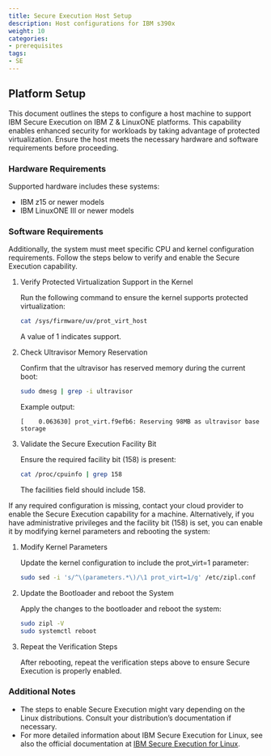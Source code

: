 ```yaml
---
title: Secure Execution Host Setup 
description: Host configurations for IBM s390x
weight: 10
categories:
- prerequisites
tags:
- SE
---
```


## Platform Setup

This document outlines the steps to configure a host machine to support
IBM Secure Execution on IBM Z & LinuxONE platforms. This capability enables
enhanced security for workloads by taking advantage of protected
virtualization. Ensure the host meets the necessary hardware and software
requirements before proceeding.

### Hardware Requirements

Supported hardware includes these systems:

- IBM z15 or newer models
- IBM LinuxONE III or newer models

### Software Requirements

Additionally, the system must meet specific CPU and kernel configuration
requirements. Follow the steps below to verify and enable the Secure Execution
capability.

1. Verify Protected Virtualization Support in the Kernel

    Run the following command to ensure the kernel supports protected virtualization:
    ```bash
    cat /sys/firmware/uv/prot_virt_host
    ```
    A value of 1 indicates support.

2. Check Ultravisor Memory Reservation

    Confirm that the ultravisor has reserved memory during the current boot:
    ```bash
    sudo dmesg | grep -i ultravisor
    ```
    Example output:
    ```
    [    0.063630] prot_virt.f9efb6: Reserving 98MB as ultravisor base storage
    ```

3. Validate the Secure Execution Facility Bit

    Ensure the required facility bit (158) is present:
    ```bash
    cat /proc/cpuinfo | grep 158
    ```
    The facilities field should include 158.

If any required configuration is missing, contact your cloud provider to
enable the Secure Execution capability for a machine. Alternatively, if
you have administrative privileges and the facility bit (158) is set, you can
enable it by modifying kernel parameters and rebooting the system:

1. Modify Kernel Parameters

    Update the kernel configuration to include the prot_virt=1 parameter:
    ```bash
    sudo sed -i 's/^\(parameters.*\)/\1 prot_virt=1/g' /etc/zipl.conf
    ```

2. Update the Bootloader and reboot the System

    Apply the changes to the bootloader and reboot the system:
    ```bash
    sudo zipl -V
    sudo systemctl reboot
    ```

3. Repeat the Verification Steps

    After rebooting, repeat the verification steps above to ensure Secure Execution is properly enabled.

### Additional Notes

- The steps to enable Secure Execution might vary depending on the Linux
  distributions. Consult your distribution’s documentation if necessary.
- For more detailed information about IBM Secure Execution for Linux, see also
  the official documentation at [IBM Secure Execution for Linux](https://www.ibm.com/docs/en/linux-on-systems?topic=security-secure-execution-linux).
